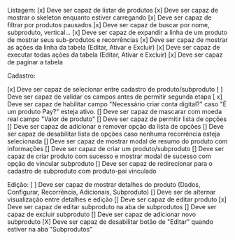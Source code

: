 Listagem:
[x] Deve ser capaz de listar de produtos
[x] Deve ser capaz de mostrar o skeleton enquanto estiver carregando
[x] Deve ser capaz de filtrar por produtos pausados
[x] Deve ser capaz de buscar por nome, subproduto, vertical...
[x] Deve ser capaz de expandir a linha de um produto de mostrar seus sub-produtos e recorrências
[x] Deve ser capaz de mostrar as ações da linha da tabela (Editar, Ativar e Excluir)
[x] Deve ser capaz de executar todas ações da tabela (Editar, Ativar e Excluir)
[x] Deve ser capaz de paginar a tabela

Cadastro:

[x] Deve ser capaz de selecionar entre cadastro de produto/subproduto
[ ] Deve ser capaz de validar os campos antes de permitir segunda etapa
[ x] Deve ser capaz de habilitar campo "Necessário criar conta digital?" caso "É um produto Pay?" esteja ativo.
[] Deve ser capaz de mascarar com moeda real campo "Valor de produto"
[] Deve ser capaz de permitir lista de opções
[] Deve ser capaz de adicionar e remover opção da lista de opções
[] Deve ser capaz de desabilitar lista de opções caso nenhuma recorrência esteja selecionada
[] Deve ser capaz de mostrar modal de resumo do produto com informações
[] Deve ser capaz de criar um produto/subproduto
[] Deve ser capaz de criar produto com sucesso e mostrar modal de sucesso com opção de vincular subproduto
[] Deve ser capaz de redirecionar para o cadastro de subproduto com produto-pai vinculado

Edição:
[ ] Deve ser capaz de mostrar detalhes do produto (Dados, Configurar, Recorrência, Adicionais, Subproduto)
[] Deve ser de alternar visualização entre detalhes e edição
[] Deve ser capaz de editar produto
[x] Deve ser capaz de editar subproduto na aba de subprodutos
[] Deve ser capaz de excluir subproduto
[] Deve ser capaz de adicionar novo subproduto
[X] Deve ser capaz de desabilitar botão de "Editar" quando estiver na aba "Subprodutos"